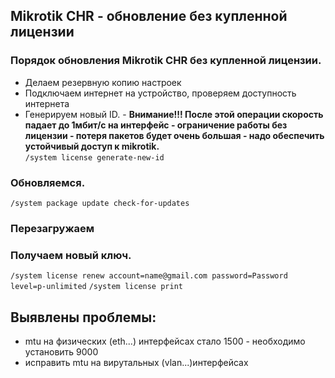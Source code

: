 ## Mikrotik CHR - обновление без купленной лицензии  
### Порядок обновления Mikrotik CHR без купленной лицензии.  
- Делаем резервную копию настроек  
- Подключаем интернет на устройство, проверяем доступность интернета  
- Генерируем новый ID. - **Внимание!!! После этой операции скорость падает до 1мбит/с на интерфейс - ограничение работы без лицензии - потеря пакетов будет очень большая - надо обеспечить устойчивый доступ к mikrotik.**  
```/system license generate-new-id```  
### Обновляемся.  
```/system package update check-for-updates```  
### Перезагружаем  
### Получаем новый ключ.  
```/system license renew account=name@gmail.com password=Password level=p-unlimited```
```/system license print```

## Выявлены проблемы:  
- mtu на физических (eth...) интерфейсах стало 1500 - необходимо установить 9000
- исправить mtu на  вирутальных (vlan...)интерфейсах
        
